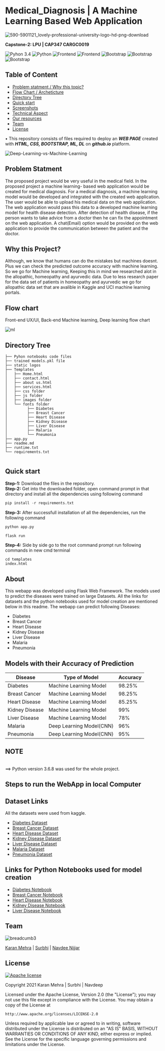 # Medical_Diagnosis |  A Machine Learning Based Web Application

![590-5901121_lovely-professional-university-logo-hd-png-download](https://user-images.githubusercontent.com/62024355/120755302-6ee99700-c52b-11eb-95b8-075edac041ed.png)


__Capstone-2: LPU | CAP347 CARGC0019__


![Pyhon 3.4](https://img.shields.io/badge/ide-Jupyter_notebook-blue.svg) ![Python](https://img.shields.io/badge/Language-Python-brightgreen.svg)  ![Frontend](https://img.shields.io/badge/Frontend-Bootstrap-purple.svg)  ![Frontend](https://img.shields.io/badge/Libraries-Streamlit-purple.svg)    ![Bootstrap](https://img.shields.io/badge/BaseEnvironment-AnacondaPrompt-brown.svg)   ![Bootstrap](https://img.shields.io/badge/Deployment-Github-yellow.svg)   ![Bootstrap](https://img.shields.io/badge/Debugging-LocalHost-blue.svg)  

## Table of Content
  * [Problem statment / Why this topic?](#Problem-statment)
  * [Flow Chart / Archeticture](#Flow-chart)
  * [Directory Tree](#directory-tree)
  * [Quick start](#Quick-start)
  * [Screenshots](#screenshots)
  * [Technical Aspect](#technical-aspect)
  * [Our resources](#Our-resources)
  * [Team](#team)
  * [License](#license)
  

  • This repository consists of files required to deploy an ___WEB PAGE___ created with ___HTML, CSS, BOOTSTRAP, ML, DL___ on ___github.io___ platform.
  
  
![Deep-Learning-vs-Machine-Learning](https://user-images.githubusercontent.com/62024355/120758532-95a9cc80-c52f-11eb-9e5f-2255cd9b8a6c.jpg)

  
## Problem Statment
The proposed project would be very useful in the medical field. In the proposed project a machine learning- based web application would be created for medical diagnosis. For a medical diagnosis, a machine learning model would be developed and integrated with the created web application. The user would be able to upload his medical data on the web application. The web application would pass this data to a developed machine learning model for health disease detection. After detection of health disease, if the person wants to take advice from a doctor then he can fix the appointment on the web application. A chat(Email) option would be provided on the web application to provide the communication between the patient and the doctor.

## Why this Project?
Although, we know that humans can do the mistakes but machines doesnt. Plus we can check the predicted outcome accuracy with machine learning. So we go for Machine learning, Keeping this in mind we researched alot in the allopathic, homeopathy and ayurvedic data. Due to less research paper for the data set of patients in homeopathy and ayurvedic we go for allopathic data set that are avalible in Kaggle and UCI machine learning portals.
  
  
## Flow chart
Front-end UX/UI, Back-end Machine learning, Deep learning flow chart
  

![ml](https://user-images.githubusercontent.com/62024355/120781058-4fac3300-c546-11eb-83be-dfc8319fd2f3.png)
  
  
  
  
## Directory Tree 
```
├── Pyhon notebooks code files
├── trained models.pkl file
├── static logos
├── Templates
│   ├── Home.html
│   ├── contact.html
│   ├── about us.html
│   ├── services.html
│   ├── css folder
│   ├── js folder
│   ├── images folder
│   └── fonts folder
│         ├── Diabetes
│         ├── Breast Cancer
│         ├── Heart Disease
│         ├── Kidney Disease
│         ├── Liver Disease
│         ├── Malaria
│         └── Pneumonia
├── app.py
├── readme.md
├── runtime.txt
└── requirements.txt


```

  
  
  
## Quick start
  
**Step-1:** Download the files in the repository.<br>
**Step-2:** Get into the downloaded folder, open command prompt in that directory and install all the dependencies using following command<br>
```python
pip install -r requirements.txt
```
**Step-3:** After successfull installation of all the dependencies, run the following command<br>
```python
python app.py
```

```python
flask run
```
**Step-4:** Side by side go to the root command prompt run following commands in new cmd terminal<br> 
```
cd templates
index.html
```



  
  
  
  
  
  
  
  
  
  
  
  
  
  
  
  
  
  

## About
This webapp was developed using Flask Web Framework. The models used to predict the diseases were trained on large Datasets. All the links for datasets and the python notebooks used for model creation are mentioned below in this readme. The webapp can predict following Diseases:
* Diabetes
* Breast Cancer
* Heart Disease
* Kidney Disease
* Liver Disease
* Malaria
* Pneumonia

## Models with their Accuracy of Prediction
Disease | Type of Model | Accuracy
--- | --- | ---
Diabetes | Machine Learning Model | 98.25%
Breast Cancer | Machine Learning Model | 98.25%
Heart Disease | Machine Learning Model | 85.25%
Kidney Disease | Machine Learning Model | 99%
Liver Disease | Machine Learning Model | 78%
Malaria | Deep Learning Model(CNN) | 96%
Pneumonia | Deep Learning Model(CNN) | 95%

## NOTE
<br>
==> Python version 3.6.8 was used for the whole project.<br>

## Steps to run the WebApp in local Computer

## 
## Dataset Links
All the datasets were used from kaggle.
* [Diabetes Dataset](https://www.kaggle.com/uciml/pima-indians-diabetes-database)
* [Breast Cancer Dataset](https://www.kaggle.com/uciml/breast-cancer-wisconsin-data)
* [Heart Disease Dataset](https://www.kaggle.com/ronitf/heart-disease-uci)
* [Kidney Disease Dataset](https://www.kaggle.com/mansoordaku/ckdisease)
* [Liver Disease Dataset](https://www.kaggle.com/uciml/indian-liver-patient-records)
* [Malaria Dataset](https://www.kaggle.com/iarunava/cell-images-for-detecting-malaria)
* [Pneumonia Dataset](https://www.kaggle.com/paultimothymooney/chest-xray-pneumonia)

## Links for Python Notebooks used for model creation
* [Diabetes Notebook](https://github.com/venugopalkadamba/Multi_Disease_Predictor/blob/master/Python%20Notebooks/Diabetes_Prediction.ipynb)
* [Breast Cancer Notebook](https://github.com/venugopalkadamba/Multi_Disease_Predictor/blob/master/Python%20Notebooks/Cancer_Prediction.ipynb)
* [Heart Disease Notebook](https://github.com/venugopalkadamba/Multi_Disease_Predictor/blob/master/Python%20Notebooks/Heart_Disease_Prediction.ipynb)
* [Kidney Disease Notebook](https://github.com/venugopalkadamba/Multi_Disease_Predictor/blob/master/Python%20Notebooks/Kidney_Disease_Prediction.ipynb)
* [Liver Disease Notebook](https://github.com/venugopalkadamba/Multi_Disease_Predictor/blob/master/Python%20Notebooks/Liver_Disease_Prediction.ipynb)




## Team
![breadcumb3](https://user-images.githubusercontent.com/62024355/120712448-44bdb800-c4de-11eb-9d67-edce4e8ef9b7.jpg)


[Karan Mehra](https://karanmehra7107.github.io/My-Portfolio/index.html) | [Surbhi](https://github.com/Surbhisingh014) | [Navdee Nijjar](https://karanmehra7107.github.io/My-Portfolio/index.html)


## License
[![Apache license](https://img.shields.io/badge/license-apache-blue?style=for-the-badge&logo=appveyor)](http://www.apache.org/licenses/LICENSE-2.0e)

Copyright 2021 Karan Mehra | Surbhi | Navdeep

Licensed under the Apache License, Version 2.0 (the "License");
you may not use this file except in compliance with the License.
You may obtain a copy of the License at

    http://www.apache.org/licenses/LICENSE-2.0

Unless required by applicable law or agreed to in writing, software
distributed under the License is distributed on an "AS IS" BASIS,
WITHOUT WARRANTIES OR CONDITIONS OF ANY KIND, either express or implied.
See the License for the specific language governing permissions and
limitations under the License.
